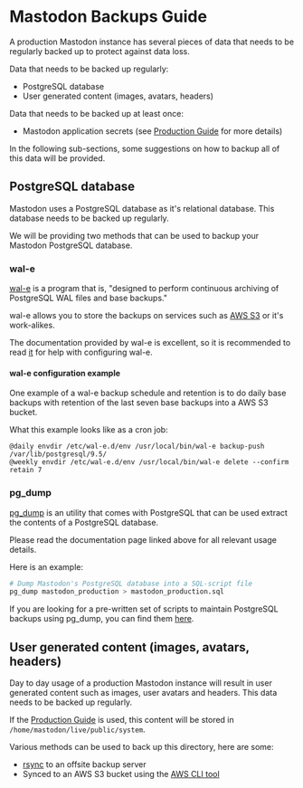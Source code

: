 # Mastodon Backups Guide

A production Mastodon instance has several pieces of data that needs to be
regularly backed up to protect against data loss.

Data that needs to be backed up regularly:
* PostgreSQL database
* User generated content (images, avatars, headers)

Data that needs to be backed up at least once:
* Mastodon application secrets (see
  [Production Guide](../Running-Mastodon/Production-Guide.md) for more details)

In the following sub-sections, some suggestions on how to backup all of this
data will be provided.

## PostgreSQL database

Mastodon uses a PostgreSQL database as it's relational database. This database
needs to be backed up regularly.

We will be providing two methods that can be used to backup your Mastodon
PostgreSQL database.

### wal-e

[wal-e](https://github.com/wal-e/wal-e) is a program that is, "designed to
perform continuous archiving of PostgreSQL WAL files and base backups."

wal-e allows you to store the backups on services such as [AWS S3](https://aws.amazon.com/s3/) or it's work-alikes.

The documentation provided by wal-e is excellent, so it is recommended to read
[it](https://github.com/wal-e/wal-e/blob/master/README.rst) for help with
configuring wal-e.

#### wal-e configuration example

One example of a wal-e backup schedule and retention is to do daily base backups
with retention of the last seven base backups into a AWS S3 bucket.

What this example looks like as a cron job:

```
@daily envdir /etc/wal-e.d/env /usr/local/bin/wal-e backup-push /var/lib/postgresql/9.5/
@weekly envdir /etc/wal-e.d/env /usr/local/bin/wal-e delete --confirm retain 7
```

### pg_dump

[pg_dump](https://www.postgresql.org/docs/9.5/static/app-pgdump.html) is an utility that comes with PostgreSQL that can be used extract the contents of a
PostgreSQL database.

Please read the documentation page linked above for all relevant usage details.

Here is an example:
```sh
# Dump Mastodon's PostgreSQL database into a SQL-script file
pg_dump mastodon_production > mastodon_production.sql
```

If you are looking for a pre-written set of scripts to maintain PostgreSQL backups using pg_dump, you can find them [here](https://wiki.postgresql.org/wiki/Automated_Backup_on_Linux).

## User generated content (images, avatars, headers)

Day to day usage of a production Mastodon instance will result in user
generated content such as images, user avatars and headers. This data needs
to be backed up regularly.

If the [Production Guide](../Running-Mastodon/Production-Guide.md) is used, this
content will be stored in `/home/mastodon/live/public/system`.

Various methods can be used to back up this directory, here are some:
* [rsync](https://www.digitalocean.com/community/tutorials/how-to-use-rsync-to-sync-local-and-remote-directories-on-a-vps) to an offsite backup server
* Synced to an AWS S3 bucket using the [AWS CLI tool](http://docs.aws.amazon.com/cli/latest/reference/s3/sync.html)

